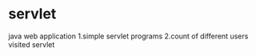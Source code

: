 # servlet
java web application
1.simple servlet programs
2.count of different users visited servlet
